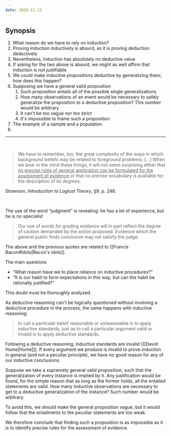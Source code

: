 ```yaml
---
date: 2020-12-12
---
```

## Synopsis
1. What reason do we have to rely on induction?
2. Proving induction inductively is absurd, as it is proving deduction deductively
3. Nevertheless, induction has absolutely no deductive value
4. If asking for the two above is absurd, we might as well affirm that induction is not justifiable
5. We could make inductive propositions deductive by generalizing them; how does this happen?
6. Supposing we have a general valid proposition
	1. Such proposition entails all of the possible single generalizations
	2. How many observations of an event would be necessary to safely generalize the proposition to a deductive proposition? This number would be arbitrary
	3. It can't be too vague nor too strict
	4. It's impossible to frame such a proposition
7. The example of a sample and a population
8. 

---

<br>

> We have to remember, too, the great complexity of the ways in which background beliefs may be related to foreground problems; \[…\] When we bear in the mind these things, it will not seem surprising either that <u>no precise rules of general application can be formulated for the assessment of evidence</u> or that no precise vocabulary is available for the description of its degrees.

<p class="cite">Strawson, <cite>Introduction to Logical Theory</cite>, §9, p. 248.</p>

<br>

The use of the word <q>judgment</q> is revealing: he has a lot of experience, but he is no specialist

> Our use of words for grading evidence will in part reflect the degree of caution demanded by the action proposed. Evidence which the general public finds conclusive may not satisfy the judge.

The above and the previous quotes are related to [[Francis Bacon#Idols|Bacon's idols]].

The main questions
- <q>What reason have we to place reliance on inductive procedures?</q>
- <q>It is our habit to form expectations in this way, but can the habit be rationally justified?</q>

This doubt must be thoroughly analyzed.

As deductive reasoning can't be logically questioned without involving a deductive procedure in the process, the same happens with inductive reasoning:

> to call a particular belief reasonable or unreasonable is to apply inductive standards, just as to call a particular argument valid or invalid is to apply deductive standards.

Following a deductive reasoning, inductive standards are invalid ([[David Hume|Hume]]). If every argument we produce is invalid to prove induction in general (and not a peculiar principle), we have no good reason for any of our inductive conclusions.

Suppose we take a supremely general valid proposition, such that the generalization of every instance is implied by it. Any justification would be found, for the simple reason that as long as the former holds, all the entailed statements are valid. How many inductive observations are necessary to get to a deductive generalization of the instance? Such number would be arbitrary.

To avoid this, we should make the general proposition vague, but it would follow that the entailments to the peculiar statements are too weak.

We therefore conclude that finding such a proposition is as impossible as it is to identify precise rules for the assessment of evidence.